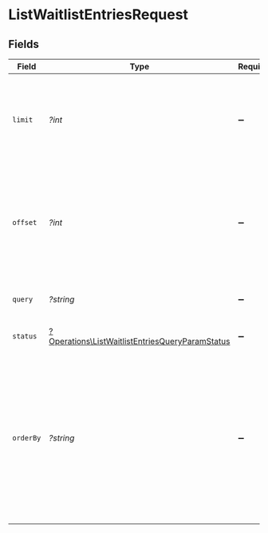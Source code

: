 # ListWaitlistEntriesRequest


## Fields

| Field                                                                                                                                                                              | Type                                                                                                                                                                               | Required                                                                                                                                                                           | Description                                                                                                                                                                        |
| ---------------------------------------------------------------------------------------------------------------------------------------------------------------------------------- | ---------------------------------------------------------------------------------------------------------------------------------------------------------------------------------- | ---------------------------------------------------------------------------------------------------------------------------------------------------------------------------------- | ---------------------------------------------------------------------------------------------------------------------------------------------------------------------------------- |
| `limit`                                                                                                                                                                            | *?int*                                                                                                                                                                             | :heavy_minus_sign:                                                                                                                                                                 | Applies a limit to the number of results returned.<br/>Can be used for paginating the results together with `offset`.                                                              |
| `offset`                                                                                                                                                                           | *?int*                                                                                                                                                                             | :heavy_minus_sign:                                                                                                                                                                 | Skip the first `offset` results when paginating.<br/>Needs to be an integer greater or equal to zero.<br/>To be used in conjunction with `limit`.                                  |
| `query`                                                                                                                                                                            | *?string*                                                                                                                                                                          | :heavy_minus_sign:                                                                                                                                                                 | Filter waitlist entries by `email_address` or `id`                                                                                                                                 |
| `status`                                                                                                                                                                           | [?Operations\ListWaitlistEntriesQueryParamStatus](../../Models/Operations/ListWaitlistEntriesQueryParamStatus.md)                                                                  | :heavy_minus_sign:                                                                                                                                                                 | Filter waitlist entries by their status                                                                                                                                            |
| `orderBy`                                                                                                                                                                          | *?string*                                                                                                                                                                          | :heavy_minus_sign:                                                                                                                                                                 | Specify the order of results. Supported values are:<br/>- `created_at`<br/>- `email_address`<br/>- `invited_at`<br/><br/>Use `+` for ascending or `-` for descending order. Defaults to `-created_at`. |